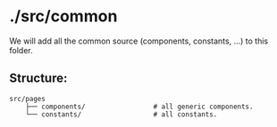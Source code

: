 ./src/common
============================

We will add all the common source (components, constants, ...) to this folder.

## Structure: 

```
src/pages                   
    ├── components/                 # all generic components.
    └── constants/                  # all constants.
```